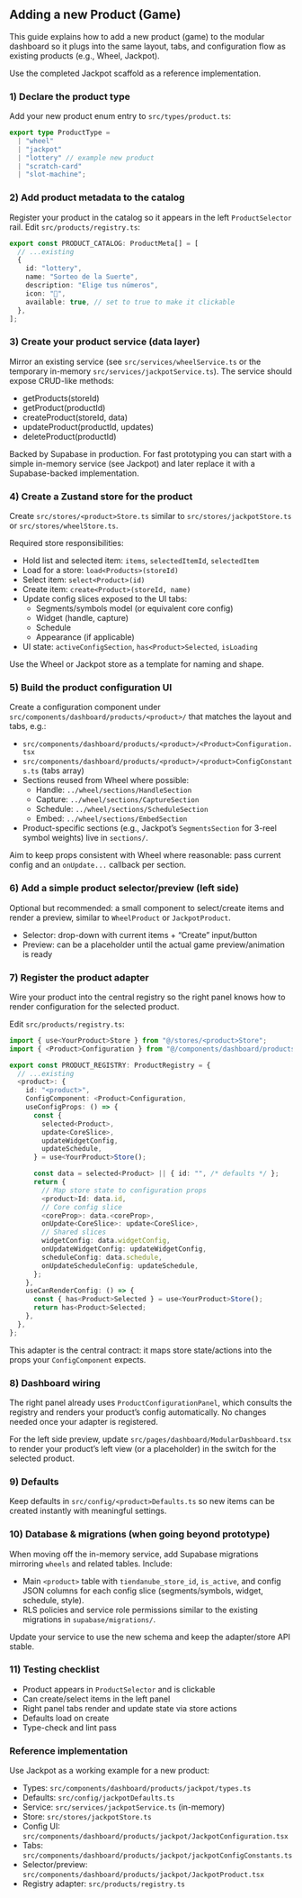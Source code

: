 ## Adding a new Product (Game)

This guide explains how to add a new product (game) to the modular dashboard so it plugs into the same layout, tabs, and configuration flow as existing products (e.g., Wheel, Jackpot).

Use the completed Jackpot scaffold as a reference implementation.

### 1) Declare the product type

Add your new product enum entry to `src/types/product.ts`:

```ts
export type ProductType =
  | "wheel"
  | "jackpot"
  | "lottery" // example new product
  | "scratch-card"
  | "slot-machine";
```

### 2) Add product metadata to the catalog

Register your product in the catalog so it appears in the left `ProductSelector` rail. Edit `src/products/registry.ts`:

```ts
export const PRODUCT_CATALOG: ProductMeta[] = [
  // ...existing
  {
    id: "lottery",
    name: "Sorteo de la Suerte",
    description: "Elige tus números",
    icon: "🎰",
    available: true, // set to true to make it clickable
  },
];
```

### 3) Create your product service (data layer)

Mirror an existing service (see `src/services/wheelService.ts` or the temporary in-memory `src/services/jackpotService.ts`). The service should expose CRUD-like methods:

- getProducts(storeId)
- getProduct(productId)
- createProduct(storeId, data)
- updateProduct(productId, updates)
- deleteProduct(productId)

Backed by Supabase in production. For fast prototyping you can start with a simple in-memory service (see Jackpot) and later replace it with a Supabase-backed implementation.

### 4) Create a Zustand store for the product

Create `src/stores/<product>Store.ts` similar to `src/stores/jackpotStore.ts` or `src/stores/wheelStore.ts`.

Required store responsibilities:

- Hold list and selected item: `items`, `selectedItemId`, `selectedItem`
- Load for a store: `load<Products>(storeId)`
- Select item: `select<Product>(id)`
- Create item: `create<Product>(storeId, name)`
- Update config slices exposed to the UI tabs:
  - Segments/symbols model (or equivalent core config)
  - Widget (handle, capture)
  - Schedule
  - Appearance (if applicable)
- UI state: `activeConfigSection`, `has<Product>Selected`, `isLoading`

Use the Wheel or Jackpot store as a template for naming and shape.

### 5) Build the product configuration UI

Create a configuration component under `src/components/dashboard/products/<product>/` that matches the layout and tabs, e.g.:

- `src/components/dashboard/products/<product>/<Product>Configuration.tsx`
- `src/components/dashboard/products/<product>/<product>ConfigConstants.ts` (tabs array)
- Sections reused from Wheel where possible:
  - Handle: `../wheel/sections/HandleSection`
  - Capture: `../wheel/sections/CaptureSection`
  - Schedule: `../wheel/sections/ScheduleSection`
  - Embed: `../wheel/sections/EmbedSection`
- Product-specific sections (e.g., Jackpot’s `SegmentsSection` for 3-reel symbol weights) live in `sections/`.

Aim to keep props consistent with Wheel where reasonable: pass current config and an `onUpdate...` callback per section.

### 6) Add a simple product selector/preview (left side)

Optional but recommended: a small component to select/create items and render a preview, similar to `WheelProduct` or `JackpotProduct`.

- Selector: drop-down with current items + “Create” input/button
- Preview: can be a placeholder until the actual game preview/animation is ready

### 7) Register the product adapter

Wire your product into the central registry so the right panel knows how to render configuration for the selected product.

Edit `src/products/registry.ts`:

```ts
import { use<YourProduct>Store } from "@/stores/<product>Store";
import { <Product>Configuration } from "@/components/dashboard/products/<product>/<Product>Configuration";

export const PRODUCT_REGISTRY: ProductRegistry = {
  // ...existing
  <product>: {
    id: "<product>",
    ConfigComponent: <Product>Configuration,
    useConfigProps: () => {
      const {
        selected<Product>,
        update<CoreSlice>,
        updateWidgetConfig,
        updateSchedule,
      } = use<YourProduct>Store();

      const data = selected<Product> || { id: "", /* defaults */ };
      return {
        // Map store state to configuration props
        <product>Id: data.id,
        // Core config slice
        <coreProp>: data.<coreProp>,
        onUpdate<CoreSlice>: update<CoreSlice>,
        // Shared slices
        widgetConfig: data.widgetConfig,
        onUpdateWidgetConfig: updateWidgetConfig,
        scheduleConfig: data.schedule,
        onUpdateScheduleConfig: updateSchedule,
      };
    },
    useCanRenderConfig: () => {
      const { has<Product>Selected } = use<YourProduct>Store();
      return has<Product>Selected;
    },
  },
};
```

This adapter is the central contract: it maps store state/actions into the props your `ConfigComponent` expects.

### 8) Dashboard wiring

The right panel already uses `ProductConfigurationPanel`, which consults the registry and renders your product’s config automatically. No changes needed once your adapter is registered.

For the left side preview, update `src/pages/dashboard/ModularDashboard.tsx` to render your product’s left view (or a placeholder) in the switch for the selected product.

### 9) Defaults

Keep defaults in `src/config/<product>Defaults.ts` so new items can be created instantly with meaningful settings.

### 10) Database & migrations (when going beyond prototype)

When moving off the in-memory service, add Supabase migrations mirroring `wheels` and related tables. Include:

- Main `<product>` table with `tiendanube_store_id`, `is_active`, and config JSON columns for each config slice (segments/symbols, widget, schedule, style).
- RLS policies and service role permissions similar to the existing migrations in `supabase/migrations/`.

Update your service to use the new schema and keep the adapter/store API stable.

### 11) Testing checklist

- Product appears in `ProductSelector` and is clickable
- Can create/select items in the left panel
- Right panel tabs render and update state via store actions
- Defaults load on create
- Type-check and lint pass

### Reference implementation

Use Jackpot as a working example for a new product:

- Types: `src/components/dashboard/products/jackpot/types.ts`
- Defaults: `src/config/jackpotDefaults.ts`
- Service: `src/services/jackpotService.ts` (in-memory)
- Store: `src/stores/jackpotStore.ts`
- Config UI: `src/components/dashboard/products/jackpot/JackpotConfiguration.tsx`
- Tabs: `src/components/dashboard/products/jackpot/jackpotConfigConstants.ts`
- Selector/preview: `src/components/dashboard/products/jackpot/JackpotProduct.tsx`
- Registry adapter: `src/products/registry.ts`
